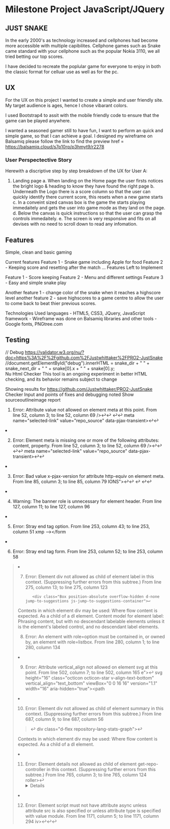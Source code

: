 # Milestone Project JavaScript/JQuery

## JUST SNAKE

In the early 2000's as technology increased and cellphones had become more accessible with multiple capibilites.
Cellphone games such as Snake came standard with your cellphone such as the popular Nokia 3110, we all tried betting our top scores.

I have decided to recreate the poplular game for everyone to enjoy in both the classic format for celluar use as well as for the pc.

## UX
For the UX on this project I wanted to create a simple and user friendly site. My target audience is ages, hence I chose vibarant colors.

I used Bootstrap4 to assit with the mobile friendly code to ensure that the game can be played anywhere.

I wanted a seasoned gamer still to have fun, I want to perform an quick and simple game, so that I can achieve a goal.
I designed my wireframe on Balsamiq please follow the link to find the preview
href = https://balsamiq.cloud/s7p10rp/p3hmyt9/r2278

### User Perspectective Story
Herewith a discriptive step by step breakdown of the UX for User A:
1. Landing page 
a. When landing on the Home page the user firsts notices the bright logo & heading to know they have found the right page 
b. Underneath the Logo there is a score column so that the user can quickly identify there current score, this resets when a new game starts
c. In a conveint sized canvas box is the game the starts playing immedaitely and gets the user into game mode as they land on the page.
d. Below the canvas is quick instructions so that the user can grasp the controls immedaitely.
e. The screen is very responsive and fits on all devises with no need to scroll down to read any infomation.

## Features
Simple, clean and basic gaming

Current features
Feature 1 - Snake game including Apple for food
Feature 2 - Keeping score and resetting after the match
...
Features Left to Implement

Feature 1 - Score keeping
Feature 2 - Menu and different settings
Feature 3 - Easy and simple snake play

Another feature 1 - change color of the snake when it reaches a highscore level
another feature 2 - save highscores to a game centre to allow the user to come back to beat thier previous scores.

Technologies Used
languages - HTML5, CSS3, JQuery, JavaScript
framework - Wireframe was done on Balsamiq 
libraries and other tools - Google fonts, PNGtree.com

## Testing
// Debug
https://validator.w3.org/nu/?doc=https%3A%2F%2Fgithub.com%2FJustwhittaker%2FPRO2-JustSnake
    //document.getElementById("debug").innerHTML = snake_dir + " " + snake_next_dir + " " + snake[0].x + " " + snake[0].y;   
Nu Html Checker This tool is an ongoing experiment in better HTML checking, and its behavior remains subject to change

Showing results for https://github.com/Justwhittaker/PRO2-JustSnake Checker Input and points of fixes and debugging noted Show sourceoutlineimage report

1. Error: Attribute value not allowed on element meta at this point.
From line 52, column 3; to line 52, column 69
/>↩↩  ↩↩  meta name="selected-link" value="repo_source" data-pjax-transient>↩↩    
<li> </li>

2. Error: Element meta is missing one or more of the following attributes: content, property.
From line 52, column 3; to line 52, column 69
/>↩↩  ↩↩  meta name="selected-link" value="repo_source" data-pjax-transient>↩↩    
<li> </li>

3. Error: Bad value x-pjax-version for attribute http-equiv on element meta.
From line 85, column 3; to line 85, column 79
IONS">↩↩  <meta http-equiv="x-pjax-version" content="f4281e552ed2ce22b528e4c9203cf648">↩  ↩↩ 
<li> </li>

4. Warning: The banner role is unnecessary for element header.
From line 127, column 11; to line 127, column 96
<li> </li>

5. Error: Stray end tag option.
From line 253, column 43; to line 253, column 51
xmp --></option></form
<li> </li>

6. Error: Stray end tag form.
From line 253, column 52; to line 253, column 58
></option></form><form 
<li> </li>

7. Error: Element div not allowed as child of element label in this context. (Suppressing further errors from this subtree.)
From line 275, column 13; to line 275, column 123

          <div class="Box position-absolute overflow-hidden d-none jump-to-suggestions js-jump-to-suggestions-container">↩     

Contexts in which element div may be used:
Where flow content is expected.
As a child of a dl element.
Content model for element label:
Phrasing content, but with no descendant labelable elements unless it is the element's labeled control, and no descendant label elements.

8. Error: An element with role=option must be contained in, or owned by, an element with role=listbox.
From line 280, column 1; to line 280, column 134
<li> </li>

9. Error: Attribute vertical_align not allowed on element svg at this point.
From line 502, column 7; to line 502, column 165
e">↩      svg height="16" class="octicon octicon-star v-align-text-bottom" vertical_align="text_bottom" viewBox="0 0 16 16" version="1.1" width="16" aria-hidden="true"><path 
<li> </li>

10. Error: Element div not allowed as child of element summary in this context. (Suppressing further errors from this subtree.)
From line 687, column 9; to line 687, column 56
>↩        div class="d-flex repository-lang-stats-graph">↩     

Contexts in which element div may be used:
Where flow content is expected.
As a child of a dl element.
<li> </li>

11. Error: Element details not allowed as child of element get-repo-controller in this context. (Suppressing further errors from this subtree.)
From line 765, column 3; to line 765, column 124
roller>↩  <details class="position-relative details-overlay details-reset" data-action="toggle:get-repo-controller#onDetailsToggle">↩    <
Contexts in which element details may be used:
Where flow content is expected.
<li> </li>

12. Error: Element script must not have attribute async unless attribute src is also specified or unless attribute type is specified with value module.
From line 1171, column 5; to line 1171, column 294
iv>↩↩↩    <script crossorigin="anonymous" async="async" integrity="sha512-WcQmT2vhcClFVOaaAJV/M+HqsJ2Gq/myvl6F…-conditional-compat" data-src="https://github.githubassets.com/assets/compat-bootstrap-59c4264f.js"></scri
<li> </li>

13. Error: Element script must not have attribute integrity unless attribute src is also specified.
From line 1171, column 5; to line 1171, column 294
iv>↩↩↩    script crossorigin="anonymous" async="async" integrity="sha512-WcQmT2vhcClFVOaaAJV/M+HqsJ2Gq/myvl6F…-conditional-compat" data-src="https://github.githubassets.com/assets/compat-bootstrap-59c4264f.js"></scri
<li> </li>

14. Error: Element script must not have attribute async unless attribute src is also specified or unless attribute type is specified with value module.
From line 1178, column 7; to line 1178, column 294
   ↩      script crossorigin="anonymous" async="async" integrity="sha512-4GcSWGoe36+BoWho4gtJcByZe8j43w+lt2/P…-module-id="./drag-drop.js" data-src="https://github.githubassets.com/assets/drag-drop-e0671258.js"></scri
<li> </li>

15. Error: Element script must not have attribute integrity unless attribute src is also specified.
From line 1178, column 7; to line 1178, column 294
 ↩  script crossorigin="anonymous" async="async" integrity="sha512-4GcSWGoe36+BoWho4gtJcByZe8j43w+lt2/P…-module-id="./drag-drop.js" data-src="https://github.githubassets.com/assets/drag-drop-e0671258.js"></scri
<li> </li>

16. Error: Element script must not have attribute async unless attribute src is also specified or unless attribute type is specified with value module.
From line 1179, column 7; to line 1179, column 298
pt>↩  script crossorigin="anonymous" async="async" integrity="sha512-3Vk1NFIOm+TBUMM6pTA6DCUwwLLnc/QIT8jp…ule-id="./gist-vendor.js" data-src="https://github.githubassets.com/assets/gist-vendor-dd593534.js"></scri
<li> </li>

17. Error: Element script must not have attribute integrity unless attribute src is also specified.
From line 1179, column 7; to line 1179, column 298
pt>↩      script crossorigin="anonymous" async="async" integrity="sha512-3Vk1NFIOm+TBUMM6pTA6DCUwwLLnc/QIT8jp…ule-id="./gist-vendor.js" data-src="https://github.githubassets.com/assets/gist-vendor-dd593534.js"></scri
<li> </li>

18. Error: Element script must not have attribute async unless attribute src is also specified or unless attribute type is specified with value module.
From line 1180, column 7; to line 1180, column 298
pt>↩      script crossorigin="anonymous" async="async" integrity="sha512-iv+4yAluOjiG50ZypUBIWIUCRDo6JEBf2twv…ule-id="./randomColor.js" data-src="https://github.githubassets.com/assets/randomColor-8affb8c8.js"></scri
<li> </li>

19. Error: Element script must not have attribute integrity unless attribute src is also specified.
From line 1180, column 7; to line 1180, column 298
pt>↩      script crossorigin="anonymous" async="async" integrity="sha512-iv+4yAluOjiG50ZypUBIWIUCRDo6JEBf2twv…ule-id="./randomColor.js" data-src="https://github.githubassets.com/assets/randomColor-8affb8c8.js"></scri
<li> </li>

## Deployment

 I used Github pages in Github to control the deployment of the website you will find the deployment at 
https://justwhittaker.github.io/PRO2-JustSnake/.

## Credits

## Dependencies

1. keymaster.js [https://github.com/madrobby/keymaster]// https://www.npmjs.com/search?q=keymaster
1. JQuery (html js middleware)
    The project uses JQuery to simplify DOM manipulation.
1. bootstrap (not used atm)

Content
JQuery research
    1. CodeInstitute Java Funadementals - "Var","if", "Else if", "arrays" and "axis"
    2. https://www.w3schools.com/js/js_random.asp
    3. https://www.w3schools.com/tags/canvas_arc.asp

Better Git Commit terms
http://karma-runner.github.io/5.0/dev/git-commit-msg.html

Media
The photos used in this site were obtained from:
1. PNGtree.com  
    https://pngtree.com/so/apple
    https://pngtree.com/so/snake
Acknowledgements

https://fonts.google.com/specimen/Bitter?selection.family=Bitter:wght@700&sidebar.open

I received inspiration and technical knowledge for this project from the following platforms
1. Alignment
https://www.w3schools.com/tags/att_img_align.asp
https://www.w3schools.com/graphics/game_canvas.asp

2. JQuery
// @see https://stackoverflow.com/a/1527820/2124254
https://tutorialzine.com/2015/06/making-your-first-html5-game-with-phaser
https://github.com/infusion/HTML5-Experiments/blob/master/html5-snake.html
https://www.html5canvastutorials.com/advanced/html5-canvas-snake-game/ 
https://stackoverflow.com/questions/10879955/how-to-align-an-image-dead-center-with-bootstrap
https://developers.google.com/speed/libraries


